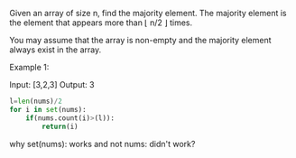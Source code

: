 Given an array of size n, find the majority element. The majority element is the element that appears more than ⌊ n/2 ⌋ times.

You may assume that the array is non-empty and the majority element always exist in the array.

Example 1:

Input: [3,2,3]
Output: 3

```python
l=len(nums)/2
for i in set(nums):
    if(nums.count(i)>(l)):
        return(i)
```

why set(nums): works and not nums: didn't work?
